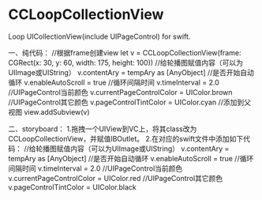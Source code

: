 # CCLoopCollectionView
Loop UICollectionView(include UIPageControl) for swift.

一、纯代码：
//根据frame创建view
let v = CCLoopCollectionView(frame: CGRect(x: 30, y: 60, width: 175, height: 100))
//给轮播图赋值内容（可以为UIImage或UIString）
v.contentAry = tempAry as [AnyObject]
//是否开始自动循环
v.enableAutoScroll = true
//循环间隔时间
v.timeInterval = 2.0
//UIPageControl当前颜色
v.currentPageControlColor = UIColor.brown
//UIPageControl其它颜色
v.pageControlTintColor = UIColor.cyan
//添加到父视图
view.addSubview(v)

二、storyboard：
1.拖拽一个UIView到VC上，将其class改为CCLoopCollectionView，并赋值IBOutlet。
2.在对应的swift文件中添加如下代码：
//给轮播图赋值内容（可以为UIImage或UIString）
v.contentAry = tempAry as [AnyObject]
//是否开始自动循环
v.enableAutoScroll = true
//循环间隔时间
v.timeInterval = 2.0
//UIPageControl当前颜色
v.currentPageControlColor = UIColor.red
//UIPageControl其它颜色
v.pageControlTintColor = UIColor.black

